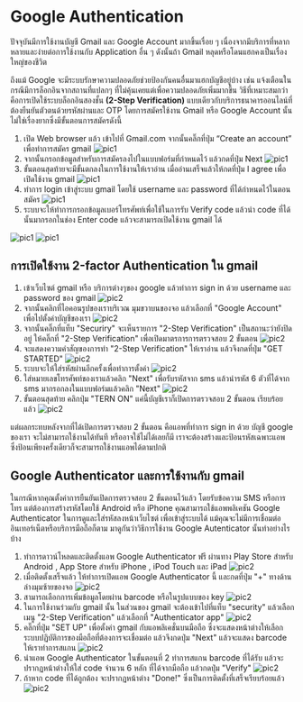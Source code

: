 # Google Authentication
   ปัจจุบันมีการใช้งานบัญชี Gmail และ Google Account มากขึ้นเรื่อย ๆ เนื่องจากมีบริการที่หลากหลายและง่ายต่อการใช้งานกับ Application อื่น ๆ ดังนั้นถ้า Gmail หลุดหรือโดนแฮกคงเป็นเรื่องใหญ่ของชีวิต

   ถึงแม้ Google จะมีระบบรักษาความปลอดภัยช่วยป้องกันคนอื่นมาแฮกบัญชีอยู่บ้าง เช่น แจ้งเตือนในกรณีมีการล็อกอินจากสถานที่แปลกๆ ที่ไม่คุ้นเคยแต่เพื่อความปลอดภัยเพิ่มมากขึ้น วิธีที่เหมาะสมกว่าคือการเปิดใช้ระบบล็อกอินสองชั้น **(2-Step Verification)** แบบเดียวกับบริการธนาคารออนไลน์ที่ต้องยืนยันตัวตนด้วยรหัสผ่านและ OTP โดยการสมัครใช้งาน Gmail หรือ Google Account นั้นไม่ใช่เรื่องยากซึ่งมีขั้นตอนการสมัครดังนี้

1. เปิด Web browser แล้ว เข้าไปที่ Gmail.com จากนั้นคลิ๊กที่ปุ่ม “Create an account” เพื่อทำการสมัคร gmail
![pic1](/Pictures/Google-Auth/1.png)
2. จากนั้นกรอกข้อมูลสำหรับการสมัครลงไปในแบบฟอร์มที่กำหนดไว้ แล้วกดที่ปุ่ม Next
![pic1](/Pictures/Google-Auth/2.png)
3. ขั้นตอนสุดท้ายจะมีขั้นตกลงในการใช้งานให้เราอ่าน เมื่ออ่านเสร็จแล้วให้กดที่ปุ่ม I agree เพื่อเปิดใช้งาน gmail
![pic1](/Pictures/Google-Auth/4.png) 
4. ทำการ login เข้าสู่ระบบ gmail โดยใช้ username และ password ที่ได้กำหนดไว้ในตอนสมัคร
![pic1](/Pictures/Google-Auth/5.png)
5. ระบบจะให้ทำการกรอกข้อมูลเบอร์โทรศัพท์เพื่อใช้ในการรับ Verify code แล้วนำ code ที่ได้นั้นมากรอกในช่อง Enter code แล้วจะสามารถเปิดใช้งาน gmail ได้

![pic1](/Pictures/Google-Auth/7.png) ![pic1](/Pictures/Google-Auth/8.png)


## การเปิดใช้งาน 2-factor Authentication ใน gmail
1. เข้าเว็บไซต์ gmail หรือ บริการต่างๆของ google แล้วทำการ sign in ด้วย username และ password ของ gmail
![pic2](/Pictures/Google-Auth/1.png)
2. จากนั้นคลิกที่ไอคอนรูปของเราบริเวณ มุมขวาบนของจอ แล้วเลือกที่ "Google Account" เพื่อไปตั้งค่าบัญชีของเรา
![pic2](/Pictures/Google-Auth/2-step-10.png)
3. จากนั้นคลิ๊กที่แท็บ "Securiry" จะเห็นรายการ "2-Step Verification" เป็นสถานะว่ายังปิดอยู่  ให้คลิ๊กที่ "2-Step Verification" เพื่อเปิดมาตรการการตรวจสอบ 2 ขั้นตอน
![pic2](/Pictures/Google-Auth/2-step-1.png) 
4. จะแสดงความคำสัญของการทำ "2-Step Verification" ให้เราอ่าน แล้วจึงกดที่ปุ่ม "GET STARTED"
![pic2](/Pictures/Google-Auth/2-step-2.png)
5. ระบบจะให้ใส่รหัสผ่านอีกครั้งเพื่อทำการตั้งค่า
![pic2](/Pictures/Google-Auth/2-step-3.png)
6.  ใส่หมายเลขโทรศัพท์ของเราแล้วคลิก "Next" เพื่อรับรหัสจาก sms แล้วนำรหัส 6 ตัวที่ได้จาก sms มากรอกลงในแบบฟอร์มแล้วคลิก "Next" 
![pic2](/Pictures/Google-Auth/2-step-11.png)
7. ขั้นตอนสุดท้าย คลิกปุ่ม "TERN ON"  แค่นี้บัญชีเราก็เปิดการตรวจสอบ 2 ขั้นตอน เรียบร้อยแล้ว
![pic2](/Pictures/Google-Auth/2-step-6.png)

แต่ผลกระทบหลังจากที่ได้เปิดการตรวจสอบ 2 ขั้นตอน คือแอพที่ทำการ sign in ด้วย บัญชี google ของเรา จะไม่สามารถใช้งานได้ทันที หรืออาจใช้ไม่ได้เลยก็มี เราจะต้องสร้างและป้อนรหัสเฉพาะแอพ ซึ่งป้อนเพียงครั้งเดียวก็จะสามารถใช้งานแอพได้ตามปกติ


## Google Authenticator และการใช้งานกับ gmail
ในกรณีหากคุณตั้งค่าการยืนยันเปิดการตรวจสอบ 2 ขั้นตอนไว้แล้ว โดยรับข้อความ SMS หรือการโทร แต่ต้องการสร้างรหัสโดยใช้ Android หรือ iPhone คุณสามารถใช้แอพพลิเคชัน Google Authenticator ในการดูและใส่รหัสลงหน้าเว็บไซต์ เพื่อเข้าสู่ระบบได้  แม้คุณจะไม่มีการเชื่อมต่ออินเทอร์เน็ตหรือบริการมือถือก็ตาม มาดูกันว่าวิธีการใช้งาน Google Autenticator นั้นทำอย่างไรบ้าง

1. ทำการดาวน์โหลดและติดตั้งแอพ  Google Authenticator ฟรี ผ่านทาง Play Store สำหรับ Android , App Store  สำหรับ iPhone , iPod Touch และ iPad
![pic2](/Pictures/Google-Auth/Phone-11.jpg)
2. เมื่อติดตั้งเสร็จแล้ว ให้ทำการเปิดแอพ Google Authenticator นี้ และกดที่ปุ่ม "+" ทางด้านล่างมุมซ้ายของจอ
![pic2](/Pictures/Google-Auth/Phone-3.jpg)
3. สามารถเลือกการเพิ่มข้อมูลโดยผ่าน barcode หรือในรูปแบบของ key
![pic2](/Pictures/Google-Auth/Phone-4.jpg)
4. ในการใช้งานร่วมกับ gmail นั้น ในส่วนของ gmail จะต้องเข้าไปที่แท็บ "security" แล้วเลือกเมนู "2-Step Verification" แล้วเลือกที่ "Authenticator app" 
![pic2](/Pictures/Google-Auth/2-step-7.png)
5. คลิ๊กที่ปุ่ม "SET UP" เพื่อตั้งค่า gmail กับแอพลิเคชั่นบนมือถือ ซึ่งจะแสดงหน้าต่างให้เลือกระบบปฏิบัติการของมือถือที่ต้องการจะเชื่อมต่อ แล้วจึงกดปุ่ม "Next" แล้วจะแสดง barcode ให้เราทำการสแกน
![pic2](/Pictures/Google-Auth/2-step-18.png)
6. นำแอพ Google Authenticator ในขั้นตอนที่ 2 ทำการสแกน barcode ที่ได้รับ แล้วจะปรากฏหน้าต่างให้ใส่ code จำนวน 6 หลัก ที่ได้จากมือถือ แล้วกดปุ่ม "Verify"
![pic2](/Pictures/Google-Auth/2-step-12.png)
7. ถ้าหาก code ที่ได้ถูกต้อง จะปรากฏหน้าต่าง "Done!" ซึ่งเป็นการติดตั้งที่เสร็จเรียบร้อยแล้ว
![pic2](/Pictures/Google-Auth/2-step-13.png)

